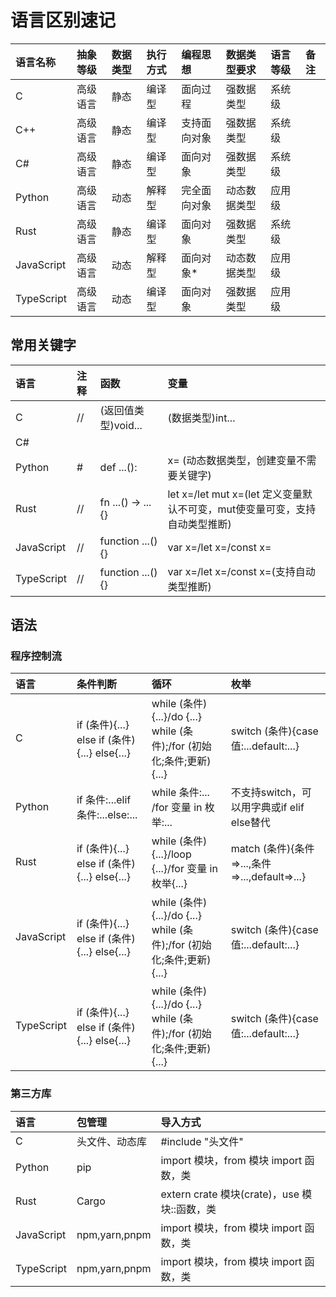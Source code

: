 # 语言区别速记

|语言名称|抽象等级|数据类型|执行方式|编程思想|数据类型要求|语言等级|备注|
|:-|:-|:-|:-|:-|:-|:-|:-|
|C      |高级语言|静态|编译型|面向过程|强数据类型|系统级|
|C++    |高级语言|静态|编译型|支持面向对象|强数据类型|系统级|
|C#     |高级语言|静态|编译型|面向对象|强数据类型|系统级|
|Python |高级语言|动态|解释型|完全面向对象|动态数据类型|应用级|
|Rust   |高级语言|静态|编译型|面向对象|强数据类型|系统级|
|JavaScript|高级语言|动态|解释型|面向对象*|动态数据类型|应用级|
|TypeScript|高级语言|动态|编译型|面向对象|强数据类型|应用级|

## 常用关键字

|语言|注释|函数|变量|
|:-|:-|:-|:-|
|C|//|(返回值类型)void...|(数据类型)int...|
|C#|
|Python|#|def ...():|x= (动态数据类型，创建变量不需要关键字)|
|Rust|//|fn ...() -> ...{}|let x=/let mut x=(let 定义变量默认不可变，mut使变量可变，支持自动类型推断)|
|JavaScript|//|function ...(){}|var x=/let x=/const x=|
|TypeScript|//|function ...(){}|var x=/let x=/const x=(支持自动类型推断)|

## 语法

### 程序控制流

|语言|条件判断|循环|枚举|
|:-|:-|:-|:-|
|C|if (条件){...} else if (条件){...} else{...}|while (条件){...}/do {...} while (条件);/for (初始化;条件;更新){...}|switch (条件){case 值:...default:...}|
|Python|if 条件:...elif 条件:...else:...|while 条件:... /for 变量 in 枚举:...|不支持switch，可以用字典或if elif else替代|
|Rust|if (条件){...} else if (条件){...} else{...}|while (条件){...}/loop {...}/for 变量 in 枚举{...}|match (条件){条件=>...,条件=>...,default=>...}|
|JavaScript|if (条件){...} else if (条件){...} else{...}|while (条件){...}/do {...} while (条件);/for (初始化;条件;更新){...}|switch (条件){case 值:...default:...}|
|TypeScript|if (条件){...} else if (条件){...} else{...}|while (条件){...}/do {...} while (条件);/for (初始化;条件;更新){...}|switch (条件){case 值:...default:...}|

### 第三方库

|语言|包管理|导入方式|
|:-|:-|:-|
|C|头文件、动态库|#include "头文件"|
|Python|pip|import 模块，from 模块 import 函数，类|
|Rust|Cargo|extern crate 模块(crate)，use 模块::函数，类|
|JavaScript|npm,yarn,pnpm|import 模块，from 模块 import 函数，类|
|TypeScript|npm,yarn,pnpm|import 模块，from 模块 import 函数，类|

